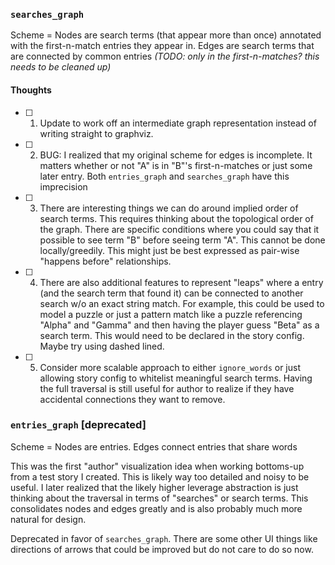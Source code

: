 ### `searches_graph`

Scheme = Nodes are search terms (that appear more than once) annotated with the first-n-match entries they appear in. Edges are search terms that are connected by common entries *(TODO: only in the first-n-matches? this needs to be cleaned up)*

#### Thoughts
- [ ] 1. Update to work off an intermediate graph representation instead of writing straight to graphviz.
- [ ] 2. BUG: I realized that my original scheme for edges is incomplete. It matters whether or not "A" is in "B"'s first-n-matches or just some later entry. Both `entries_graph` and `searches_graph` have this imprecision
- [ ] 3. There are interesting things we can do around implied order of search terms. This requires thinking about the topological order of the graph. There are specific conditions where you could say that it possible to see term "B" before seeing term "A". This cannot be done locally/greedily. This might just be best expressed as pair-wise "happens before" relationships.
- [ ] 4. There are also additional features to represent "leaps" where a entry (and the search term that found it) can be connected to another search w/o an exact string match. For example, this could be used to model a puzzle or just a pattern match like a puzzle referencing "Alpha" and "Gamma" and then having the player guess "Beta" as a search term. This would need to be declared in the story config. Maybe try using dashed lined.
- [ ] 5. Consider more scalable approach to either `ignore_words` or just allowing story config to whitelist meaningful search terms. Having the full traversal is still useful for author to realize if they have accidental connections they want to remove.

### `entries_graph` [deprecated]

Scheme = Nodes are entries. Edges connect entries that share words

This was the first "author" visualization idea when working bottoms-up from a test story I created. This is likely way too detailed and noisy to be useful. I later realized that the likely higher leverage abstraction is just thinking about the traversal in terms of "searches" or search terms. This consolidates nodes and edges greatly and is also probably much more natural for design.

Deprecated in favor of `searches_graph`. There are some other UI things like directions of arrows that could be improved but do not care to do so now.
